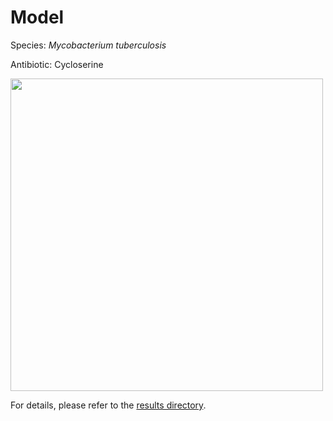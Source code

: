 
# Model

Species: *Mycobacterium tuberculosis*

Antibiotic: Cycloserine

<a href="./model.pdf"><img src="./model.png" width=500 height=500 /></a>

For details, please refer to the [results directory](../../../../../results/cart_b/mycobacterium%20tuberculosis/cycloserine/repeat_0/).

